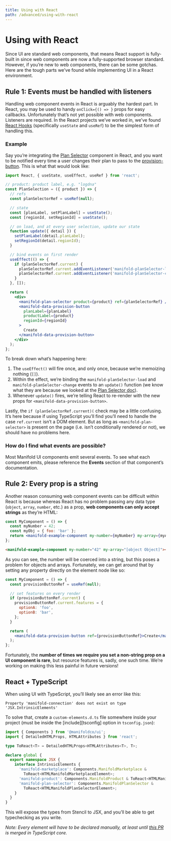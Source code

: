 ```yaml
---
title: Using with React
path: /advanced/using-with-react
---
```


# Using with React

Since UI are standard web components, that means React support is fully-built in since web
components are now a fully-supported browser standard. However, if you’re new to web components,
there can be some gotchas. Here are the tough parts we’ve found while implementing UI in a React
environment.

## Rule 1: Events must be handled with listeners

Handling web component events in React is arguably the hardest part. In React, you may be used to
handy `onClick={() => }` props for easy callbacks. Unfortunately that’s not yet possible with web
components. Listeners are required. In the React projects we’ve worked in, we’ve found [React
Hooks][hooks] (specifically `useState` and `useRef`) to be the simplest form of handling this.

### Example

Say you’re integrating the [Plan Selector][plan-selector] component in React, and you want to be
notified every time a user changes their plan to pass to the [provision-button]. This is what that
would look like:

```jsx
import React, { useState, useEffect, useRef } from 'react';

// product: product label, e.g. "logdna"
const PlanSelection = ({ product }) => {
  // refs
  const planSelectorRef = useRef(null);

  // state
  const [planLabel, setPlanLabel] = useState();
  const [regionId, setRegionId] = useState();

  // on load, and at every user selection, update our state
  function update({ detail }) {
    setPlanLabel(detail.planLabel);
    setRegionId(detail.regionId);
  }

  // bind events on first render
  useEffect(() => {
    if (planSelectorRef.current) {
      planSelectorRef.current.addEventListener('manifold-planSelector-load', update);
      planSelectorRef.current.addEventListener('manifold-planSelector-change', update);
    }
  }, []);

  return (
    <div>
      <manifold-plan-selector product={product} ref={planSelectorRef} />
      <manifold-data-provision-button
        planLabel={planLabel}
        productLabel={product}
        regionId={regionId}
      >
        Create
      </manifold-data-provision-button>
    </div>
  );
};
```

To break down what’s happening here:

1. The `useEffect()` will fire once, and only once, because we’re memoizing nothing (`[]`).
1. Within the effect, we’re binding the `manifold-planSelector-load` and
   `manifold-planSelector-change` events to an `update()` function (we know what they are because we
   looked at the [Plan Selector doc][plan-selector]).
1. Whenever `update()` fires, we’re telling React to re-render with the new props for
   `<manifold-data-provision-button>`.

Lastly, the `if (planSelectorRef.current)(` check may be a little confusing. It’s here because if
using TypeScript you’ll find you’ll need to handle the case `ref.current` isn’t a DOM element. But
as long as `<manifold-plan-selector>` is present on the page (i.e. isn’t conditionally rendered or
not), we should have no problems here.

### How do I find what events are possible?

Most Manifold UI components emit several events. To see what each component emits, please reference
the **Events** section of that component’s documentation.

## Rule 2: Every prop is a string

Another reason consuming web component events can be difficult within React is because whereas React
has no problem passing any data type (`object`, `array`, `number`, etc.) as a prop, **web components
can only accept strings** as they’re HTML:

```jsx
const MyComponent = () => {
  const myNumber = 42;
  const myObj = { foo: 'bar' };
  return <manifold-example-component my-number={myNumber} my-array={myArray} />;
};
```

```html
<manifold-example-component my-number="42" my-array="[object Object]"></manifold-example-component>
```

As you can see, the number will be coerced into a string, but this poses a problem for objects and
arrays. Fortunately, we can get around that by setting any property directly on the element node
like so:

```jsx
const MyComponent = () => {
  const provisionButtonRef = useRef(null);

  // set features on every render
  if (provisionButtonRef.current) {
    provisionButtonRef.current.features = {
      optionA: 'foo',
      optionB: 'bar',
    };
  }

  return (
    <manifold-data-provision-button ref={provisionButtonRef}>Create</manifold-data-provision-button>
  );
};
```

Fortunately, the **number of times we require you set a non-string prop on a UI component is rare**,
but resource features is, sadly, one such time. We’re working on making this less painful in future
versions!

## React + TypeScript

When using UI with TypeScript, you’ll likely see an error like this:

```
Property 'manifold-connection' does not exist on type 'JSX.IntrinsicElements'
```

To solve that, create a `custom-elements.d.ts` file somewhere inside your project (must be inside
the [include][tsconfig] option in `tsconfig.json`):

```ts
import { Components } from '@manifoldco/ui';
import { DetailedHTMLProps, HTMLAttributes } from 'react';

type ToReact<T> = DetailedHTMLProps<HTMLAttributes<T>, T>;

declare global {
  export namespace JSX {
    interface IntrinsicElements {
      'manifold-marketplace': Components.ManifoldMarketplace &
        ToReact<HTMLManifoldMarketplaceElement>;
      'manifold-product': Components.ManifoldProduct & ToReact<HTMLManifoldProductElement>;
      'manifold-plan-selector': Components.ManifoldPlanSelector &
        ToReact<HTMLManifoldPlanSelectorElement>;
    }
  }
}
```

This will expose the types from Stencil to JSX, and you’ll be able to get typechecking as you write.

_Note: Every element will have to be declared manually, at least until [this PR][ts-fix] is merged
in TypeScript core._

[hooks]: https://reactjs.org/docs/hooks-intro.html
[plan-selector]: /components/plan-selector
[provision-button]: /data/provision-button
[ts-fix]: https://github.com/Microsoft/TypeScript/pull/26797
